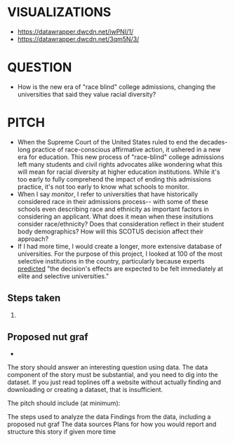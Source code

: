 # VISUALIZATIONS
* https://datawrapper.dwcdn.net/iwPNI/1/
* https://datawrapper.dwcdn.net/3qm5N/3/

# QUESTION
* How is the new era of "race blind" college admissions, changing  the universities that said they value racial diversity?

# PITCH
* When the Supreme Court of the United States ruled to end the decades-long practice of race-conscious affirmative action, it ushered in a new era for education. This new process of "race-blind" college admissions left many students and civil rights advocates alike wondering what this will mean for racial diversity at higher education institutions. While it's too early to fully comprehend the impact of ending this admissions practice, it's not too early to know what schools to monitor.
* When I say _monitor_, I refer to universities that have historically considered race in their admissions process-- with some of these schools even describing race and ethnicity as important factors in considering an applicant. What does it mean when these insitutions consider race/ethnicity? Does that consideration reflect in their student body demographics? How will this SCOTUS decision affect their approach? 
* If I had more time, I would create a longer, more extensive database of universities. For the purpose of this project, I looked at 100 of the most selective institutions in the country, particularly because experts [predicted](https://www.axios.com/2023/06/29/affirmative-action-explained-students-diversity) "the decision's effects are expected to be felt immediately at elite and selective universities."

## Steps taken
1. 

## Proposed nut graf
* 
  
The story should answer an interesting question using data. The data component of the story must be substantial, and you need to dig into the dataset. If you just read toplines off a website without actually finding and downloading or creating a dataset, that is insufficient.

The pitch should include (at minimum):

The steps used to analyze the data
Findings from the data, including a proposed nut graf
The data sources
Plans for how you would report and structure this story if given more time
